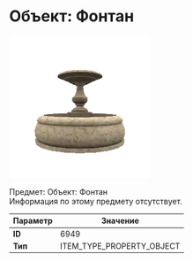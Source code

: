 # Объект: Фонтан

![Item Image](../img/6949.webp?raw=true)

Предмет: Объект: Фонтан<br>Информация по этому предмету отсутствует.


| Параметр | Значение |
|----------|----------|
| **ID** | 6949 |
| **Тип** | ITEM_TYPE_PROPERTY_OBJECT |


